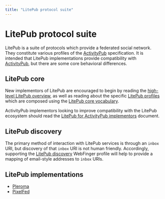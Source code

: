 ```yaml
---
title: "LitePub protocol suite"
---
```


# LitePub protocol suite

LitePub is a suite of protocols which provide a federated social network.  They constitute various profiles
of the [ActivityPub][ap] specification.  It is intended that LitePub implementations provide compatibility
with [ActivityPub][ap], but there are some core behavioral differences.

   [ap]: https://www.w3.org/TR/activitypub/


## LitePub core

New implementors of LitePub are encouraged to begin by reading the [high-level LitePub overview](/litepub/overview.html),
as well as reading about the specific [LitePub profiles](/litepub/profiles.html) which are composed using the
[LitePub core vocabulary](/litepub/vocabulary.html).

ActivityPub implementors looking to improve compatibility with the LitePub ecosystem should read the
[LitePub for ActivityPub implementors](/litepub/ap-compat.html) document.


## LitePub discovery

The primary method of interaction with LitePub services is through an `inbox` URI, but discovery of that
`inbox` URI is not human friendly.  Accordingly, supporting the [LitePub discovery](/litepub/discovery.html)
WebFinger profile will help to provide a mapping of email-style addresses to `inbox` URIs.


## LitePub implementations

 * [Pleroma](https://pleroma.social)
 * [PixelFed](https://pixelfed.org)
